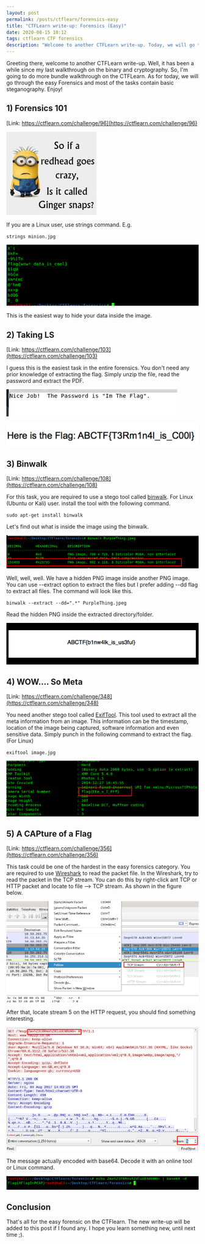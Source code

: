 ```yaml
---
layout: post
permalink: /posts/ctflearn/forensics-easy
title: "CTFLearn write-up: Forensics (Easy)"
date: 2020-08-15 18:12
tags: ctflearn CTF forensics
description: "Welcome to another CTFLearn write-up. Today, we will go through the easy Forensics and most of the tasks contain basic steganography. Enjoy!"
---
```


Greeting there, welcome to another CTFLearn write-up. Well, it has been a while since my last walkthrough on the binary and cryptography. So, I'm going to do more bundle walkthrough on the CTFLearn. As for today, we will go through the easy Forensics and most of the tasks contain basic steganography. Enjoy!

## 1) Forensics 101

[Link: https://ctflearn.com/challenge/96](https://ctflearn.com/challenge/96)

![forensic 101](/assets/images/ctflearn/2020-08-15-forensics-easy/1.jpg)

If you are a Linux user, use strings command. E.g.

```
strings minion.jpg
```

![forensic 101 flag](/assets/images/ctflearn/2020-08-15-forensics-easy/2.png)

This is the easiest way to hide your data inside the image.

## 2) Taking LS

[Link: https://ctflearn.com/challenge/103](https://ctflearn.com/challenge/103)

I guess this is the easiest task in the entire forensics. You don't need any prior knowledge of extracting the flag. Simply unzip the file, read the password and extract the PDF.

![taking ls](/assets/images/ctflearn/2020-08-15-forensics-easy/3.png)

![taking ls flag](/assets/images/ctflearn/2020-08-15-forensics-easy/4.png)

## 3) Binwalk

[Link: https://ctflearn.com/challenge/108](https://ctflearn.com/challenge/108)

For this task, you are required to use a stego tool called [binwalk](https://github.com/ReFirmLabs/binwalk). For Linux (Ubuntu or Kali) user. install the tool with the following command.

```
sudo apt-get install binwalk
```

Let's find out what is inside the image using the binwalk.

![binwalk](/assets/images/ctflearn/2020-08-15-forensics-easy/5.png)

Well, well, well. We have a hidden PNG image inside another PNG image. You can use --extract option to extract the files but I prefer adding --dd flag to extract all files. The command will look like this.

```
binwalk --extract --dd=".*" PurpleThing.jpeg
```

Read the hidden PNG inside the extracted directory/folder.

![binwalk answer](/assets/images/ctflearn/2020-08-15-forensics-easy/6.png)

## 4) WOW.... So Meta

[Link: https://ctflearn.com/challenge/348](https://ctflearn.com/challenge/348)

You need another stego tool called [ExifTool](https://exiftool.org/). This tool used to extract all the meta information from an image. This information can be the timestamp, location of the image being captured, software information and even sensitive data. Simply punch in the following command to extract the flag. (For Linux)

```
exiftool image.jpg
```

![meta answer](/assets/images/ctflearn/2020-08-15-forensics-easy/7.png)

## 5) A CAPture of a Flag

[Link: https://ctflearn.com/challenge/356](https://ctflearn.com/challenge/356)

This task could be one of the hardest in the easy forensics category. You are required to use [Wireshark](https://www.wireshark.org/download.html) to read the packet file. In the Wireshark, try to read the packet in the TCP stream. You can do this by right-click ant TCP or HTTP packet and locate to file --> TCP stream. As shown in the figure below.

![wireshark](/assets/images/ctflearn/2020-08-15-forensics-easy/8.png)

After that, locate stream 5 on the HTTP request, you should find something interesting.

![encode flag](/assets/images/ctflearn/2020-08-15-forensics-easy/9.png)

The message actually encoded with base64. Decode it with an online tool or Linux command.

![wireshark flag](/assets/images/ctflearn/2020-08-15-forensics-easy/10.png)

## Conclusion

That's all for the easy forensic on the CTFlearn. The new write-up will be added to this post if I found any. I hope you learn something new, until next time ;).
